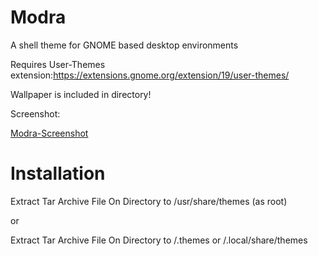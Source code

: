 # Modra  
A shell theme for GNOME based desktop environments

Requires User-Themes extension:https://extensions.gnome.org/extension/19/user-themes/

Wallpaper is included in directory!

Screenshot:

[Modra-Screenshot](https://user-images.githubusercontent.com/88061514/209747818-dc669a3f-0cce-4673-a81c-47c49e12ba78.png)

# Installation
 Extract Tar Archive File On Directory to /usr/share/themes (as root)
 
 or
 
 Extract Tar Archive File On Directory to /.themes or /.local/share/themes
